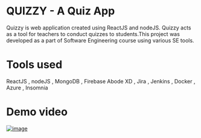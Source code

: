 # QUIZZY - A Quiz App

Quizzy is web application created using ReactJS and nodeJS. Quizzy acts as a tool for teachers to conduct quizzes to students.This project was developed as a part of Software Engineering course using various SE tools.

# Tools used

ReactJS , nodeJS , MongoDB , Firebase 
Abode XD , Jira , Jenkins , Docker , Azure , Insomnia

# Demo video

[![image](https://user-images.githubusercontent.com/59497178/122549108-c0c40e00-d04f-11eb-98c1-9a4868b9536c.png)](https://drive.google.com/file/d/1TAunRd-3sPES-lZHy9WTX0AlL-uYREvo/view?usp=sharing)


